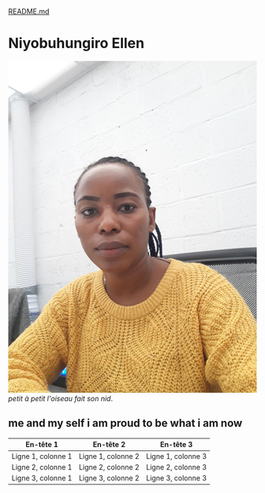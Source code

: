 [README.md](MARKDOWN.md)

# Niyobuhungiro Ellen 
![image](mypic.jpg)
_petit à petit l'oiseau fait son nid_.
## me and my self i am proud to be what i am now 
| En-tête 1                   | En-tête 2                   | En-tête 3                   |
| --------------------------- | --------------------------- | --------------------------- |
| Ligne 1, colonne 1 | Ligne 1, colonne 2 | Ligne 1, colonne 3  |
| Ligne 2, colonne 1 | Ligne 2, colonne 2 | Ligne 2, colonne 3  |
| Ligne 3, colonne 1 | Ligne 3, colonne 2 | Ligne 3, colonne 3  |
